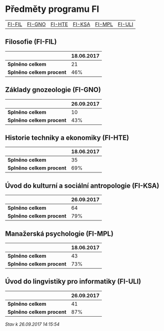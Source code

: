 # Předměty programu FI


| | | | | | |
|-|-|-|-|-|-|
|[FI-FIL](#filosofie-fi-fil) | [FI-GNO](#základy-gnozeologie-fi-gno) | [FI-HTE](#historie-techniky-a-ekonomiky-fi-hte) | [FI-KSA](#úvod-do-kulturní-a-sociální-antropologie-fi-ksa) | [FI-MPL](#manažerská-psychologie-fi-mpl) | [FI-ULI](#úvod-do-lingvistiky-pro-informatiky-fi-uli)|

        
## Filosofie (FI-FIL)

|                          |18.06.2017|
|--------------------------|--------------------|
|**Splněno celkem**        |21|
|**Splněno celkem procent**|46%|


## Základy gnozeologie (FI-GNO)

|                          |26.09.2017|
|--------------------------|--------------------|
|**Splněno celkem**        |10|
|**Splněno celkem procent**|43%|


## Historie techniky a ekonomiky (FI-HTE)

|                          |18.06.2017|
|--------------------------|--------------------|
|**Splněno celkem**        |35|
|**Splněno celkem procent**|69%|


## Úvod do kulturní a sociální antropologie (FI-KSA)

|                          |26.09.2017|
|--------------------------|--------------------|
|**Splněno celkem**        |64|
|**Splněno celkem procent**|79%|


## Manažerská psychologie (FI-MPL)

|                          |18.06.2017|
|--------------------------|--------------------|
|**Splněno celkem**        |43|
|**Splněno celkem procent**|73%|


## Úvod do lingvistiky pro informatiky (FI-ULI)

|                          |26.09.2017|
|--------------------------|--------------------|
|**Splněno celkem**        |41|
|**Splněno celkem procent**|87%|




*Stav k 26.09.2017 14:15:54*